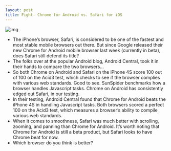 ```yaml
---
layout: post
title: Fight- Chrome for Android vs. Safari for iOS
---
```

![img](http://media.idownloadblog.com/wp-content/uploads/2012/02/chrome-safari.jpg)
* The iPhone’s browser, Safari, is considered to be one of the fastest and most stable mobile browsers out there. But since Google released their new Chrome for Android mobile browser last week (currently in beta), does Safari still defend its title?
* The folks over at the popular Android blog, Android Central, took it in their hands to compare the two browsers…
* So both Chrome on Android and Safari on the iPhone 4S score 100 out of 100 on the Acid3 test, which checks to see if the browser complies with various web standards. Good to see. SunSpider benchmarks how a browser handles Javascript tasks. Chrome on Android has consistently edged out Safari, in our testing.
* In their testing, Android Central found that Chrome for Android beats the iPhone 4S in handling Javascript tasks. Both browsers scored a perfect 100 on the Acid3 test, which measures a browser’s ability to compile various web standards.
* When it comes to smoothness, Safari was much better with scrolling, zooming, and panning than Chrome for Android. It’s worth noting that Chrome for Android is still a beta product, but Safari looks to have Chrome beat for now.
* Which browser do you think is better?

